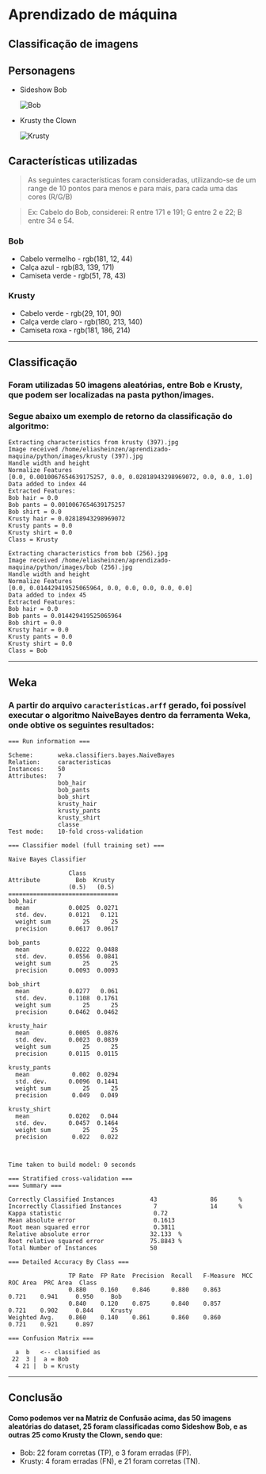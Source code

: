 # Aprendizado de máquina

## Classificação de imagens

## Personagens

- Sideshow Bob

    ![Bob](./docs/characters/bob.png)

- Krusty the Clown

    ![Krusty](./docs/characters/krusty.png)

## Características utilizadas

> As seguintes características foram consideradas, utilizando-se de um range de 10 pontos para menos e para mais, para cada uma das cores (R/G/B)

> Ex: Cabelo do Bob, considerei: R entre 171 e 191; G entre 2 e 22; B entre 34 e 54.

### Bob

- Cabelo vermelho - rgb(181, 12, 44) <img src="./.github/docs/colors/../../../docs/colors/bob_hair.png"  width="10" height="10"/>
- Calça azul - rgb(83, 139, 171) <img src="./.github/docs/colors/../../../docs/colors/bob_pants.png"  width="10" height="10"/>
- Camiseta verde - rgb(51, 78, 43) <img src="./.github/docs/../../docs/colors/bob_shirt.png"  width="10" height="10"/>

### Krusty

- Cabelo verde - rgb(29, 101, 90) <img src="./.github/docs/colors/../../../docs/colors/krusty_hair.png" width="10" height="10"/>
- Calça verde claro - rgb(180, 213, 140) <img src="./.github/../docs/colors/krusty_pants.png"  width="10" height="10"/>
- Camiseta roxa - rgb(181, 186, 214) <img src="./.github/../docs/colors/krusty_shirt.png"  width="10" height="10"/>

---

## Classificação

### Foram utilizadas 50 imagens aleatórias, entre Bob e Krusty, que podem ser localizadas na pasta python/images.

### Segue abaixo um exemplo de retorno da classificação do algoritmo:

```
Extracting characteristics from krusty (397).jpg
Image received /home/eliasheinzen/aprendizado-maquina/python/images/krusty (397).jpg
Handle width and height
Normalize Features
[0.0, 0.0010067654639175257, 0.0, 0.02818943298969072, 0.0, 0.0, 1.0]
Data added to index 44
Extracted Features:
Bob hair = 0.0
Bob pants = 0.0010067654639175257
Bob shirt = 0.0
Krusty hair = 0.02818943298969072
Krusty pants = 0.0
Krusty shirt = 0.0
Class = Krusty
```


```
Extracting characteristics from bob (256).jpg
Image received /home/eliasheinzen/aprendizado-maquina/python/images/bob (256).jpg
Handle width and height
Normalize Features
[0.0, 0.014429419525065964, 0.0, 0.0, 0.0, 0.0, 0.0]
Data added to index 45
Extracted Features:
Bob hair = 0.0
Bob pants = 0.014429419525065964
Bob shirt = 0.0
Krusty hair = 0.0
Krusty pants = 0.0
Krusty shirt = 0.0
Class = Bob
```

---

## Weka

### A partir do arquivo `caracteristicas.arff` gerado, foi possível executar o algoritmo NaiveBayes dentro da ferramenta Weka, onde obtive os seguintes resultados:

```
=== Run information ===

Scheme:       weka.classifiers.bayes.NaiveBayes 
Relation:     caracteristicas
Instances:    50
Attributes:   7
              bob_hair
              bob_pants
              bob_shirt
              krusty_hair
              krusty_pants
              krusty_shirt
              classe
Test mode:    10-fold cross-validation

=== Classifier model (full training set) ===

Naive Bayes Classifier

                 Class
Attribute          Bob  Krusty
                 (0.5)   (0.5)
===============================
bob_hair
  mean           0.0025  0.0271
  std. dev.      0.0121   0.121
  weight sum         25      25
  precision      0.0617  0.0617

bob_pants
  mean           0.0222  0.0488
  std. dev.      0.0556  0.0841
  weight sum         25      25
  precision      0.0093  0.0093

bob_shirt
  mean           0.0277   0.061
  std. dev.      0.1108  0.1761
  weight sum         25      25
  precision      0.0462  0.0462

krusty_hair
  mean           0.0005  0.0876
  std. dev.      0.0023  0.0839
  weight sum         25      25
  precision      0.0115  0.0115

krusty_pants
  mean            0.002  0.0294
  std. dev.      0.0096  0.1441
  weight sum         25      25
  precision       0.049   0.049

krusty_shirt
  mean           0.0202   0.044
  std. dev.      0.0457  0.1464
  weight sum         25      25
  precision       0.022   0.022



Time taken to build model: 0 seconds

=== Stratified cross-validation ===
=== Summary ===

Correctly Classified Instances          43               86      %
Incorrectly Classified Instances         7               14      %
Kappa statistic                          0.72  
Mean absolute error                      0.1613
Root mean squared error                  0.3811
Relative absolute error                 32.133  %
Root relative squared error             75.8843 %
Total Number of Instances               50     

=== Detailed Accuracy By Class ===

                 TP Rate  FP Rate  Precision  Recall   F-Measure  MCC      ROC Area  PRC Area  Class
                 0.880    0.160    0.846      0.880    0.863      0.721    0.941     0.950     Bob
                 0.840    0.120    0.875      0.840    0.857      0.721    0.902     0.844     Krusty
Weighted Avg.    0.860    0.140    0.861      0.860    0.860      0.721    0.921     0.897     

=== Confusion Matrix ===

  a  b   <-- classified as
 22  3 |  a = Bob
  4 21 |  b = Krusty
```

---

## Conclusão

#### Como podemos ver na Matriz de Confusão acima, das 50 imagens aleatórias do dataset, 25 foram classificadas como Sideshow Bob, e as outras 25 como Krusty the Clown, sendo que:

- Bob: 22 foram corretas (TP), e 3 foram erradas (FP).
- Krusty: 4 foram erradas (FN), e 21 foram corretas (TN).